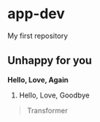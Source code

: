 # app-dev
My first repository
## Unhappy for you
**Hello, Love, Again**
1. Hello, Love, Goodbye
> Transformer
